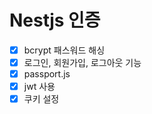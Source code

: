 # Nestjs 인증

- [x] bcrypt 패스워드 해싱
- [x] 로그인, 회원가입, 로그아웃 기능
- [x] passport.js
- [x] jwt 사용
- [x] 쿠키 설정
